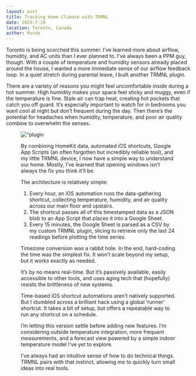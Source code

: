 ```yaml
---
layout: post
title: Tracking Home Climate with TRMNL
date: 2025-7-19
location: Toronto, Canada
author: Murdo
---
```


Toronto is being scorched this summer. I’ve learned more about airflow, humidity, and AC units than I ever planned to. I’ve always been a PPM guy, though. With a couple of temperature and humidity sensors already placed around the house, I wanted a more immediate sense of our airflow feedback loop. In a quiet stretch during parental leave, I built another TRMNL plugin. 

There are a variety of reasons you might feel uncomfortable inside during a hot summer. High humidity makes your space feel sticky and muggy, even if the temperature is fine. Stale air can trap heat, creating hot pockets that catch you off guard. It’s especially important to watch for in bedrooms you want cool at night but don’t frequent during the day. Then there’s the potential for headaches when humidity, temperature, and poor air quality combine to overwhelm the senses. 

<figure>
  <img class=“blogImage” src=“/assets/blogimg/trmnl-home.png” alt=“plugin on device”>

By combining HomeKit data, automated iOS shortcuts, Google App Scripts (an often forgotten but incredibly reliable tool), and my little TRMNL device, I now have a simple way to understand our home. Mostly, I’ve learned that opening windows isn’t always the fix you think it’ll be. 

The architecture is relatively simple:
1. Every hour, an iOS automation runs the data-gathering shortcut, collecting temperature, humidity, and air quality across our main floor and upstairs.
2. The shortcut passes all of this timestamped data as a JSON blob to an App Script that places it into a Google Sheet. 
3. Every 15 minutes, the Google Sheet is parsed as a CSV by my custom TRMNL plugin, slicing to retrieve only the last 24 readings before plotting the time series. 

Timezone conversion was a rabbit hole. In the end, hard-coding the time was the simplest fix. It won’t scale beyond my setup, but it works exactly as needed.

It’s by no means real-time. But it’s passively available, easily accessible to other tools, and uses aging tech that (hopefully) resists the brittleness of new systems. 


Time-based iOS shortcut automations aren’t natively supported. But I stumbled across a brilliant hack using a global ‘runner’ shortcut. It takes a bit of setup, but offers a repeatable way to run any shortcut on a schedule.

I’m letting this version settle before adding new features. I’m considering outside temperature integration, more frequent measurements, and a forecast view powered by a simple indoor temperature model I’ve yet to explore. 

I’ve always had an intuitive sense of how to do technical things. TRMNL pairs with that instinct, allowing me to quickly turn small ideas into real tools.